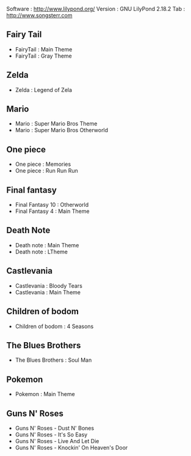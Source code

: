 Software : http://www.lilypond.org/
Version : GNU LilyPond 2.18.2
Tab : http://www.songsterr.com


## Fairy Tail ##
- FairyTail : Main Theme
- FairyTail : Gray Theme

## Zelda ##
- Zelda : Legend of Zela

## Mario ##
- Mario : Super Mario Bros Theme
- Mario : Super Mario Bros Otherworld

## One piece ##
- One piece : Memories  
- One piece : Run Run Run

## Final fantasy ##
- Final Fantasy 10 : Otherworld
- Final Fantasy 4 : Main Theme

## Death Note ##
- Death note : Main Theme
- Death note : LTheme

## Castlevania ##
- Castlevania : Bloody Tears
- Castlevania : Main Theme

## Children of bodom ##
- Children of bodom : 4 Seasons

## The Blues Brothers ##
- The Blues Brothers : Soul Man

## Pokemon ##
- Pokemon : Main Theme

## Guns N' Roses ##
- Guns N' Roses - Dust N' Bones
- Guns N' Roses - It's So Easy
- Guns N' Roses - Live And Let Die
- Guns N' Roses - Knockin' On Heaven's Door
